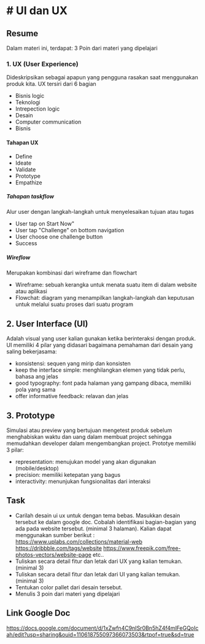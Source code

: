 # # UI dan UX

## Resume
Dalam materi ini, terdapat:
3 Poin dari materi yang dipelajari

### 1. UX (User Experience)
Dideskripsikan sebagai apapun yang pengguna rasakan saat menggunakan produk kita. UX tersiri dari 6 bagian
- Bisnis logic
- Teknologi
- Intrepection logic
- Desain
- Computer communication
- Bisnis

#### Tahapan UX
- Define 
- Ideate 
- Validate 
- Prototype 
- Empathize

##### Tahapan taskflow
Alur user dengan langkah-langkah untuk menyelesaikan tujuan atau tugas
- User tap on Start Now" 
- User tap "Challenge" on bottom navigation 
- User choose one challenge button 
- Success
##### Wireflow
Merupakan kombinasi dari wireframe dan flowchart
- Wireframe: sebuah kerangka untuk menata suatu item di dalam website atau aplikasi
- Flowchat: diagram yang menampilkan langkah-langkah dan keputusan untuk melalui suatu proses dari suatu program

## 2. User Interface (UI)
Adalah visual yang user kalian gunakan ketika berinteraksi dengan produk. UI memiliki 4 pilar yang didasari bagaimana pemahaman dari desain yang saling bekerjasama:
- konsistensi: sequen yang mirip dan konsisten
- keep the interface simple: menghilangkan elemen yang tidak perlu, bahasa ang jelas
- good typography: font pada halaman yang gampang dibaca, memiliki pola yang sama
- offer informative feedback: relavan dan jelas

## 3. Prototype
Simulasi atau preview yang bertujuan mengetest produk sebelum menghabiskan waktu dan uang dalam membuat project sehingga memudahkan developer dalam mengembangkan project. Prototye memiliki 3 pilar:
- representation: menujukan model yang akan digunakan (mobile/desktop)
- precision: memiliki ketepatan yang bagus
- interactivity: menunjukan fungsionalitas dari interaksi

## Task
- Carilah desain ui ux untuk dengan tema bebas. Masukkan desain tersebut ke dalam google doc. Cobalah identifikasi bagian-bagian yang ada pada website tersebut. (minimal 3 halaman). Kalian dapat menggunakan sumber berikut :
https://www.uplabs.com/collections/material-web
https://dribbble.com/tags/website
https://www.freepik.com/free-photos-vectors/website-page
etc..
- Tuliskan secara detail fitur dan letak dari UX yang kalian temukan. (minimal 3)
- Tuliskan secara detail fitur dan letak dari UI yang kalian temukan. (minimal 3)
- Tentukan color pallet dari desain tersebut.
- Menulis 3 poin dari materi yang dipelajari
 
## Link Google Doc
https://docs.google.com/document/d/1xZwfn4C9nISr0Bn5hZ4f4mlFeGQoIcah/edit?usp=sharing&ouid=110618755097366073503&rtpof=true&sd=true

